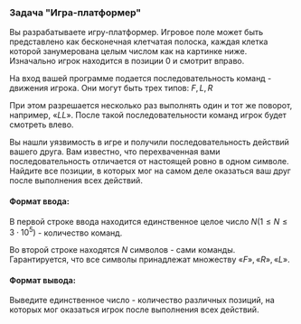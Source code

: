  ### Задача "Игра-платформер"

Вы разрабатываете игру-платформер. Игровое поле может быть представлено как бесконечная клетчатая полоска, каждая клетка которой занумерована целым числом как на картинке ниже. Изначально игрок находится в позиции $0$ и смотрит вправо.

На вход вашей программе подается последовательность команд - движения игрока. Они могут быть трех типов: ${F, L, R}$

При этом разрешается несколько раз выполнять один и тот же поворот, например, $«LL»$. После такой последовательности команд игрок будет смотреть влево.

Вы нашли уязвимость в игре и получили последовательность действий вашего друга. Вам известно, что перехваченная вами последовательность отличается от настоящей ровно в одном символе. Найдите все позиции, в которых мог на самом деле оказаться ваш друг после выполнения всех действий.


#### Формат ввода:
В первой строке ввода находится единственное целое число $N (1 \leq N \leq 3\cdot 10^5)$ - количество команд.

Во второй строке находятся $N$ символов - сами команды. Гарантируется, что все символы принадлежат множеству ${«F»,«R»,«L»}$.


#### Формат вывода:
Выведите единственное число - количество различных позиций, на которых мог оказаться игрок после выполнения всех действий.
